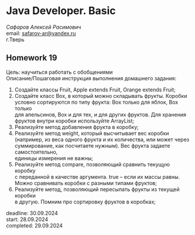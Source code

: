 # Java Developer. Basic

_Сафаров Алексей Расимович_  
email: <safarov-ar@yandex.ru>  
г.Тверь

## Homework 19  
Цель: научиться работать с обобщениями  
Описание/Пошаговая инструкция выполнения домашнего задания:  
1. Создайте классы Fruit, Apple extends Fruit, Orange extends Fruit;
2. Создайте класс Box, в который можно складывать фрукты. Коробки  
 условно сортируются по типу фрукта: Box только для яблок, Box только  
 для апельсинов, Box и для тех, и для других фруктов. Для хранения  
 фруктов внутри коробки используйте ArrayList;  
3. Реализуйте метод добавления фрукта в коробку;  
4. Реализуйте метод weight, который высчитывает вес коробки  
 (например, из веса одного фрукта и их количества, или может через  
 суммирование, как посчитаете нужным). Вес фрукта задаете самостоятельно,  
 единицы измерения не важны;  
5. Реализуйте метод compare, позволяющий сравнить текущую коробку  
 с переданной в качестве аргумента. true – если их массы равны.  
 Можно сравнивать коробки с разными типами фруктов;  
6. Реализуйте метод, позволяющий пересыпать фрукты из текущей коробки  
 в другую. Помним про сортировку фруктов в коробках;  

deadline: 30.09.2024   
start: 28.09.2024   
completed: 29.09.2024  
